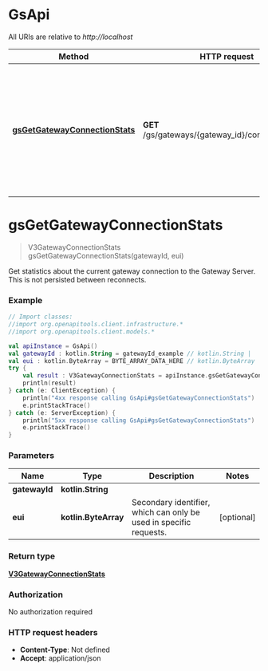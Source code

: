 # GsApi

All URIs are relative to *http://localhost*

Method | HTTP request | Description
------------- | ------------- | -------------
[**gsGetGatewayConnectionStats**](GsApi.md#gsGetGatewayConnectionStats) | **GET** /gs/gateways/{gateway_id}/connection/stats | Get statistics about the current gateway connection to the Gateway Server. This is not persisted between reconnects.


<a name="gsGetGatewayConnectionStats"></a>
# **gsGetGatewayConnectionStats**
> V3GatewayConnectionStats gsGetGatewayConnectionStats(gatewayId, eui)

Get statistics about the current gateway connection to the Gateway Server. This is not persisted between reconnects.

### Example
```kotlin
// Import classes:
//import org.openapitools.client.infrastructure.*
//import org.openapitools.client.models.*

val apiInstance = GsApi()
val gatewayId : kotlin.String = gatewayId_example // kotlin.String | 
val eui : kotlin.ByteArray = BYTE_ARRAY_DATA_HERE // kotlin.ByteArray | Secondary identifier, which can only be used in specific requests.
try {
    val result : V3GatewayConnectionStats = apiInstance.gsGetGatewayConnectionStats(gatewayId, eui)
    println(result)
} catch (e: ClientException) {
    println("4xx response calling GsApi#gsGetGatewayConnectionStats")
    e.printStackTrace()
} catch (e: ServerException) {
    println("5xx response calling GsApi#gsGetGatewayConnectionStats")
    e.printStackTrace()
}
```

### Parameters

Name | Type | Description  | Notes
------------- | ------------- | ------------- | -------------
 **gatewayId** | **kotlin.String**|  |
 **eui** | **kotlin.ByteArray**| Secondary identifier, which can only be used in specific requests. | [optional]

### Return type

[**V3GatewayConnectionStats**](V3GatewayConnectionStats.md)

### Authorization

No authorization required

### HTTP request headers

 - **Content-Type**: Not defined
 - **Accept**: application/json

